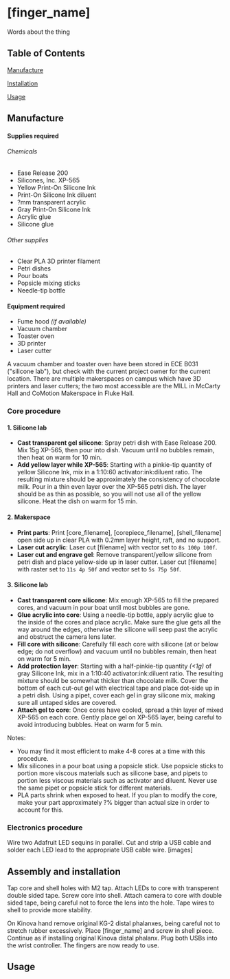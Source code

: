 # [finger_name]

Words about the thing

## Table of Contents

[Manufacture](#manufacture)

[Installation](#installation)

[Usage](#usage)

<!-- [Capabilities and Statistics](#cs) -->

## Manufacture

#### Supplies required
###### Chemicals
* Ease Release 200
* Silicones, Inc. XP-565
* Yellow Print-On Silicone Ink
* Print-On Silicone Ink diluent
* ?mm transparent acrylic
* Gray Print-On Silicone Ink
* Acrylic glue
* Silicone glue
###### Other supplies
* Clear PLA 3D printer filament
* Petri dishes
* Pour boats
* Popsicle mixing sticks
* Needle-tip bottle

#### Equipment required
* Fume hood *(if available)*
* Vacuum chamber
* Toaster oven
* 3D printer
* Laser cutter

A vacuum chamber and toaster oven have been stored in ECE B031 ("silicone lab"), but check with the current project owner for the current location. There are multiple makerspaces on campus which have 3D printers and laser cutters; the two most accessible are the MILL in McCarty Hall and CoMotion Makerspace in Fluke Hall.

### Core procedure
#### 1. Silicone lab
* __Cast transparent gel silicone__: Spray petri dish with Ease Release 200. Mix 15g XP-565, then pour into dish. Vacuum until no bubbles remain, then heat on warm for 10 min.
* __Add yellow layer while XP-565__: Starting with a pinkie-tip quantity of yellow Silicone Ink, mix in a 1:10:60 activator:ink:diluent ratio. The resulting mixture should be approximately the consistency of chocolate milk. Pour in a thin even layer over the XP-565 petri dish. The layer should be as thin as possible, so you will not use all of the yellow silicone. Heat the dish on warm for 15 min.

#### 2. Makerspace
* **Print parts**: Print [core_filename], [corepiece_filename], [shell_filename] open side up in clear PLA with 0.2mm layer height, raft, and no support.
* **Laser cut acrylic**: Laser cut [filename] with vector set to `8s 100p 100f`.
* **Laser cut and engrave gel**: Remove transparent/yellow silicone from petri dish and place yellow-side up in laser cutter. Laser cut [filename] with raster set to `11s 4p 50f` and vector set to `5s 75p 50f`.

#### 3. Silicone lab
* __Cast transparent core silicone__: Mix enough XP-565 to fill the prepared cores, and vacuum in pour boat until most bubbles are gone. 
* __Glue acrylic into core__: Using a needle-tip bottle, apply acrylic glue to the inside of the cores and place acrylic. Make sure the glue gets all the way around the edges, otherwise the silicone will seep past the acrylic and obstruct the camera lens later.
* __Fill core with silicone__: Carefully fill each core with silicone (at or below edge; do not overflow) and vacuum until no bubbles remain, then heat on warm for 5 min. 
* __Add protection layer__: Starting with a half-pinkie-tip quantity *(<1g)* of gray Silicone Ink, mix in a 1:10:40 activator:ink:diluent ratio. The resulting mixture should be somewhat thicker than chocolate milk. Cover the bottom of each cut-out gel with electrical tape and place dot-side up in a petri dish. Using a pipet, cover each gel in gray silicone mix, making sure all untaped sides are covered. 
* __Attach gel to core__: Once cores have cooled, spread a thin layer of mixed XP-565 on each core. Gently place gel on XP-565 layer, being careful to avoid introducing bubbles. Heat on warm for 5 min.

Notes:
* You may find it most efficient to make 4-8 cores at a time with this procedure.
* Mix silicones in a pour boat using a popsicle stick. Use popsicle sticks to portion more viscous materials such as silicone base, and pipets to portion less viscous materials such as activator and diluent. Never use the same pipet or popsicle stick for different materials. 
* PLA parts shrink when exposed to heat. If you plan to modify the core, make your part approximately ?% bigger than actual size in order to account for this.

### Electronics procedure
Wire two Adafruit LED sequins in parallel. Cut and strip a USB cable and solder each LED lead to the appropriate USB cable wire.
[images]

## Assembly and installation
Tap core and shell holes with M2 tap. Attach LEDs to core with transperent double sided tape. Screw core into shell. Attach camera to core with double sided tape, being careful not to force the lens into the hole. Tape wires to shell to provide more stability.

On Kinova hand remove original KG-2 distal phalanxes, being careful not to stretch rubber excessively. Place [finger_name] and screw in shell piece. Continue as if installing original Kinova distal phalanx. Plug both USBs into the wrist controller. The fingers are now ready to use.

## Usage

<!-- ## Capabilities and Statistics <a name="cs"/> -->
